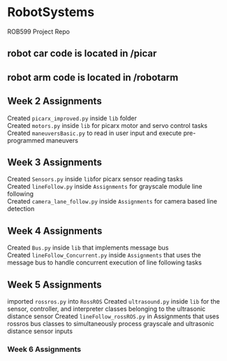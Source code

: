 # RobotSystems
ROB599 Project Repo

## robot car code is located in /picar 
## robot arm code is located in /robotarm

## Week 2 Assignments 

Created ```picarx_improved.py``` inside ```lib``` folder \
Created ```motors.py``` inside ```lib``` for picarx motor and servo control tasks \
Created ```maneuversBasic.py``` to read in user input and execute pre-programmed maneuvers

## Week 3 Assignments 

Created ```Sensors.py``` inside ```lib```for picarx sensor reading tasks \
Created ```lineFollow.py``` inside ```Assignments``` for grayscale module line following \
Created ```camera_lane_follow.py``` inside ```Assignments``` for camera based line detection 

## Week 4 Assignments

Created ```Bus.py``` inside ```lib``` that implements message bus \
Created ```lineFollow_Concurrent.py``` inside ```Assignments``` that uses the message bus to handle concurrent execution of line following tasks 

## Week 5 Assignments

imported ```rossros.py``` into ```RossROS``` 
Created ```ultrasound.py``` inside ```lib``` for the sensor, controller, and interpreter classes belonging to the ultrasonic distance sensor 
Created ```lineFollow_rossROS.py``` in Assignments that uses rossros bus classes to simultaneously process grayscale and ultrasonic distance sensor inputs 

### Week 6 Assignments ###
